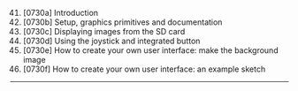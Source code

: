 41. [0730a] Introduction
42. [0730b] Setup, graphics primitives and documentation
43. [0730c] Displaying images from the SD card
44. [0730d] Using the joystick and integrated button
45. [0730e] How to create your own user interface: make the background image
46. [0730f] How to create your own user interface: an example sketch

---
